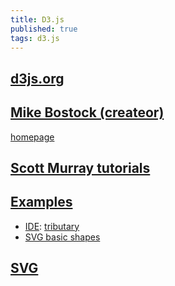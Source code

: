 ```yaml
---
title: D3.js
published: true
tags: d3.js
---
```

## [d3js.org](https://d3js.org/)

## [Mike Bostock (createor)](https://www.reddit.com/r/dataisbeautiful/comments/3k3if4/hi_im_mike_bostock_creator_of_d3js_and_a_former/)
[homepage](https://bost.ocks.org/mike/)

## [Scott Murray tutorials](http://alignedleft.com/tutorials/d3/)

## [Examples](http://christopheviau.com/d3list/)

- [IDE](https://softwarerecs.stackexchange.com/questions/11272/recommended-ide-for-d3-js): [tributary](http://tributary.io/inlet/4653053)
- [SVG basic shapes](https://www.dashingd3js.com/svg-basic-shapes-and-d3js)

## [SVG](https://www.w3schools.com/graphics/svg_rect.asp)
